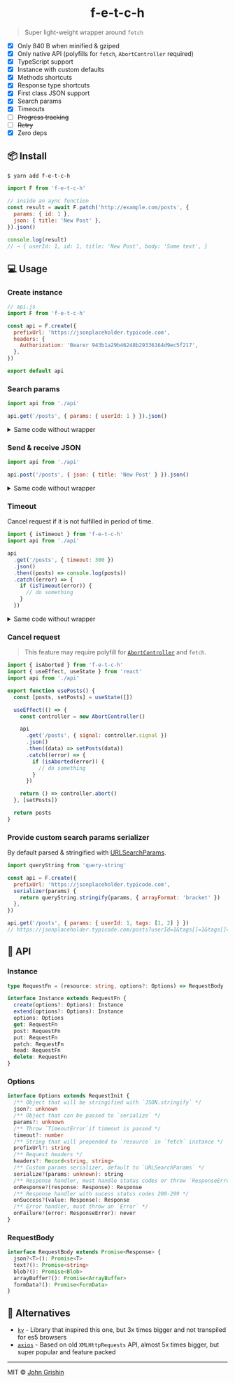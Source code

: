 <h1 align="center">f-e-t-c-h</h1>

> Super light-weight wrapper around `fetch`

- [x] Only 840 B when minified & gziped
- [x] Only native API (polyfills for `fetch`, `AbortController` required)
- [x] TypeScript support
- [x] Instance with custom defaults
- [x] Methods shortcuts
- [x] Response type shortcuts
- [x] First class JSON support
- [x] Search params
- [x] Timeouts
- [ ] ~~Progress tracking~~
- [ ] ~~Retry~~
- [x] Zero deps

## 📦 Install

```sh
$ yarn add f-e-t-c-h
```

```js
import F from 'f-e-t-c-h'

// inside an aync function
const result = await F.patch('http://example.com/posts', {
  params: { id: 1 },
  json: { title: 'New Post' },
}).json()

console.log(result)
// → { userId: 1, id: 1, title: 'New Post', body: 'Some text', }
```

## 💻 Usage

### Create instance

```js
// api.js
import F from 'f-e-t-c-h'

const api = F.create({
  prefixUrl: 'https://jsonplaceholder.typicode.com',
  headers: {
    Authorization: 'Bearer 943b1a29b46248b29336164d9ec5f217',
  },
})

export default api
```

### Search params

```js
import api from './api'

api.get('/posts', { params: { userId: 1 } }).json()
```

<details><summary>Same code without wrapper</summary>

```js
fetch('http://example.com/posts?id=1').then((res) => {
  if (res.ok) {
    return res.json()
  }

  throw new Error('Oops')
})
```

</details>

### Send & receive JSON

```js
import api from './api'

api.post('/posts', { json: { title: 'New Post' } }).json()
```

<details><summary>Same code without wrapper</summary>

```js
fetch('http://example.com/posts', {
  method: 'POST',
  headers: {
    'content-type': 'application/json',
    accept: 'application/json',
  },
  body: JSON.stringify({ title: 'New Post' }),
}).then((res) => {
  if (res.ok) {
    return res.json()
  }

  throw new Error('Oops')
})
```

</details>

### Timeout

Cancel request if it is not fulfilled in period of time.

```js
import { isTimeout } from 'f-e-t-c-h'
import api from './api'

api
  .get('/posts', { timeout: 300 })
  .json()
  .then((posts) => console.log(posts))
  .catch((error) => {
    if (isTimeout(error)) {
      // do something
    }
  })
```

<details><summary>Same code without wrapper</summary>

```js
const controller = new AbortController()

setTimeout(() => {
  controller.abort()
}, 300)

fetch('http://example.com/posts', {
  signal: controller.signal,
  headers: {
    accept: 'application/json',
  },
})
  .then((res) => {
    if (res.ok) {
      return res.json()
    }

    throw new Error('Oops')
  })
  .catch((error) => {
    if (error.name === 'AbortError') {
      // do something
    }
  })
```

</details>

### Cancel request

> This feature may require polyfill for [`AbortController`](https://developer.mozilla.org/en-US/docs/Web/API/AbortController.html) and `fetch`.

```js
import { isAborted } from 'f-e-t-c-h'
import { useEffect, useState } from 'react'
import api from './api'

export function usePosts() {
  const [posts, setPosts] = useState([])

  useEffect(() => {
    const controller = new AbortController()

    api
      .get('/posts', { signal: controller.signal })
      .json()
      .then((data) => setPosts(data))
      .catch((error) => {
        if (isAborted(error)) {
          // do something
        }
      })

    return () => controller.abort()
  }, [setPosts])

  return posts
}
```

### Provide custom search params serializer

By default parsed & stringified with [URLSearchParams](https://developer.mozilla.org/en-US/docs/Web/API/URLsearchParams).

```js
import queryString from 'query-string'

const api = F.create({
  prefixUrl: 'https://jsonplaceholder.typicode.com',
  serializer(params) {
    return queryString.stringify(params, { arrayFormat: 'bracket' })
  },
})

api.get('/posts', { params: { userId: 1, tags: [1, 2] } })
// https://jsonplaceholder.typicode.com/posts?userId=1&tags[]=1&tags[]=2
```

## 📖 API

### Instance

```ts
type RequestFn = (resource: string, options?: Options) => RequestBody

interface Instance extends RequestFn {
  create(options?: Options): Instance
  extend(options?: Options): Instance
  options: Options
  get: RequestFn
  post: RequestFn
  put: RequestFn
  patch: RequestFn
  head: RequestFn
  delete: RequestFn
}
```

### Options

```ts
interface Options extends RequestInit {
  /** Object that will be stringified with `JSON.stringify` */
  json?: unknown
  /** Object that can be passed to `serialize` */
  params?: unknown
  /** Throw `TimeoutError`if timeout is passed */
  timeout?: number
  /** String that will prepended to `resource` in `fetch` instance */
  prefixUrl?: string
  /** Request headers */
  headers?: Record<string, string>
  /** Custom params serializer, default to `URLSearchParams` */
  serialize?(params: unknown): string
  /** Response handler, must handle status codes or throw `ResponseError` */
  onResponse?(response: Response): Response
  /** Response handler with sucess status codes 200-299 */
  onSuccess?(value: Response): Response
  /** Error handler, must throw an `Error` */
  onFailure?(error: ResponseError): never
}
```

### RequestBody

```ts
interface RequestBody extends Promise<Response> {
  json?<T>(): Promise<T>
  text?(): Promise<string>
  blob?(): Promise<Blob>
  arrayBuffer?(): Promise<ArrayBuffer>
  formData?(): Promise<FormData>
}
```

## 🔗 Alternatives

- [`ky`](https://github.com/sindresorhus/ky) - Library that inspired this one, but 3x times bigger and not transpiled for es5 browsers
- [`axios`](https://github.com/axios/axios) - Based on old `XMLHttpRequests` API, almost 5x times bigger, but super popular and feature packed

---

MIT © [John Grishin](http://johngrish.in)
